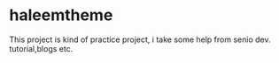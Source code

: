 # haleemtheme


This project is kind of practice project, i take some help from senio dev. tutorial,blogs etc. 
